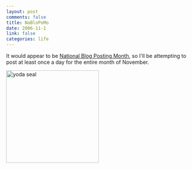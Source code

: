```yaml
--- 
layout: post
comments: false
title: NaBloPoMo
date: 2006-11-1
link: false
categories: life
---
```

It would appear to be <a href="http://www.fussy.org/nablopomo.html" title="NaBloPoMo">National Blog Posting Month</a>, so I'll be attempting to post at least once a day for the entire month of November.

<img src="http://www.zanshin.net/images/seal_yoda.jpg" alt="yoda seal" height="250" width="250" />
